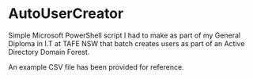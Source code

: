 # AutoUserCreator

Simple Microsoft PowerShell script I had to make as part of my General Diploma in I.T at TAFE NSW that batch creates users as part of an Active Directory Domain Forest.

An example CSV file has been provided for reference.
